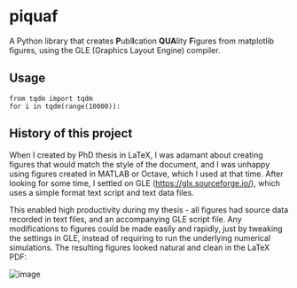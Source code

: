 # piquaf
A Python library that creates <b>P</b>ubl<b>I</b>cation <b>QUA</b>lity <b>F</b>igures from matplotlib figures, using the GLE (Graphics Layout Engine) compiler.

## Usage

    from tqdm import tqdm
    for i in tqdm(range(10000)):

## History of this project

When I created by PhD thesis in LaTeX, I was adamant about creating figures that would match the style of the document, and I was unhappy using figures created in MATLAB or Octave, which I used at that time. After looking for some time, I settled on GLE (https://glx.sourceforge.io/), which uses a simple format text script and text data files. 

This enabled high productivity during my thesis - all figures had source data recorded in text files, and an accompanying GLE script file. Any modifications to figures could be made easily and rapidly, just by tweaking the settings in GLE, instead of requiring to run the underlying numerical simulations. The resulting figures looked natural and clean in the LaTeX PDF:

![image](https://github.com/acoustic-cib/piquaf/assets/64725834/2c17d076-8b88-454c-bfdd-e98e941c1346)

